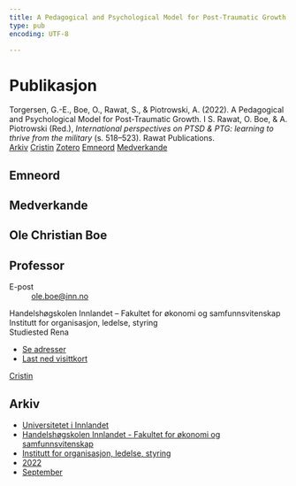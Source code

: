 ```yaml
---
title: A Pedagogical and Psychological Model for Post-Traumatic Growth
type: pub
encoding: UTF-8

---
```

<h1>Publikasjon</h1>
<article id="csl-bib-container-FUN2YCM2" class="csl-bib-container">
  <div class="csl-bib-body"> <div class="csl-entry">Torgersen, G.-E., Boe, O., Rawat, S., &#38; Piotrowski, A. (2022). A Pedagogical and Psychological Model for Post-Traumatic Growth. I S. Rawat, O. Boe, &#38; A. Piotrowski (Red.), <i>International perspectives on PTSD &#38; PTG: learning to thrive from the military</i> (s. 518–523). Rawat Publications.</div> </div>
  <div class="csl-bib-buttons">
    <a href="#taxonomy-article-FUN2YCM2" alt="archive" class="csl-bib-button">Arkiv</a>
    <a href="https://app.cristin.no/results/show.jsf?id=2055082" alt="Cristin" class="csl-bib-button">Cristin</a>
    <a href="http://zotero.org/groups/5881554/items/FUN2YCM2" alt="Zotero" class="csl-bib-button">Zotero</a>
    <a href="#keywords-article-FUN2YCM2" alt="keywords" class="csl-bib-button">Emneord</a>
    <a href="#contributors-article-FUN2YCM2" alt="contributors" class="csl-bib-button">Medverkande</a>
  </div>
  <div id="csl-bib-meta-container-FUN2YCM2"></div>
</article>
<div id="csl-bib-meta-FUN2YCM2" class="csl-bib-meta">
  <article id="keywords-article-FUN2YCM2" class="keywords-article">
    <h1>Emneord</h1>
    
  </article>
  <article id="contributors-article-FUN2YCM2" class="contributors-article">
    <h1>Medverkande</h1>
    <div class="personas"> <div class="vrtx-hinn-person-card"> <div class="photo"> <i class="lar la-user-circle missing-person"></i> </div> <div class="info"> <hgroup><h1>Ole Christian Boe</h1> <h2>Professor</h2> </hgroup><dl> <dt>E-post</dt> <dd> <a href="mailto:ole.boe@inn.no">ole.boe@inn.no</a> </dd> </dl> <p> Handelshøgskolen Innlandet – Fakultet for økonomi og samfunnsvitenskap<br> Institutt for organisasjon, ledelse, styring<br> Studiested Rena </p> <ul class="vrtx-hinn-links"> <li><a href="https://www.inn.no/finn-en-ansatt/ole-boe.html#vrtx-hinn-addresses">Se adresser</a></li> <li><a href="https://www.inn.no/finn-en-ansatt/ole-boe.html?vrtx=vcf">Last ned visittkort</a></li> </ul> </div> </div> <a href="https://app.cristin.no/persons/show.jsf?id=603087" alt="Cristin URL" class="personas-cristin">Cristin</a> </div>
  </article>
  <article id="taxonomy-article-FUN2YCM2" class="taxonomy-article">
    <h1>Arkiv</h1>
    <ul>
      <li>
        <a href="/nn/archive/?key=3DCRN523">Universitetet i Innlandet</a>
      </li>
      <li>
        <a href="/nn/archive/?key=DU8Q9LN9">Handelshøgskolen Innlandet - Fakultet for økonomi og samfunnsvitenskap</a>
      </li>
      <li>
        <a href="/nn/archive/?key=4LUWR3ZM">Institutt for organisasjon, ledelse, styring</a>
      </li>
      <li>
        <a href="/nn/archive/?key=RDNF7EXQ">2022</a>
      </li>
      <li>
        <a href="/nn/archive/?key=Y5L3CGZW">September</a>
      </li>
    </ul>
  </article>
</div>
